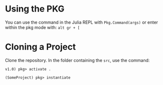 # Using the PKG

You can use the command in the Julia REPL with `Pkg.Command(args)` or enter within the pkg mode with: `alt gr + [`

# Cloning a Project

Clone the repository. In the folder containing the `src`, use the command:

```
v1.0) pkg> activate .

(SomeProject) pkg> instantiate
```